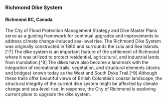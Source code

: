 ### Richmond Dike System 
#### Richmond BC, Canada

The City of Flood Protection Management Strategy and Dike Master Plans serve as a guiding framework for continual upgrades and improvements to address climate change-induced sea-level rise. The Richmond Dike System was originally constructed in 1860 and surrounds the Lulu and Sea Islands.[^7] The dike system is an important feature of the settlement of Richmond where it was utilized to protect residential, agricultural, and industrial lands from inundation.[^8] The dikes have also become a landmark with the integration of recreational trails, vegetation, and structural elements (docks and bridges) known today as the West and South Dyke Trail.[^9] Although these trails offer beautiful views of British Columbia’s coastal landscape, the structural integrity of the current dike system might be affected by climate change and sea-level rise. In response, the City of Richmond is exploring current plans to upgrade the dike system.